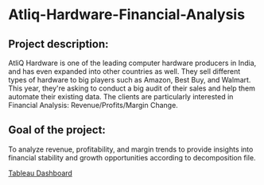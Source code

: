 # Atliq-Hardware-Financial-Analysis

## Project description:
AtliQ Hardware is one of the leading computer hardware producers in India, and has even expanded into other countries as well. They sell different types of hardware to big players such as Amazon, Best Buy, and Walmart. This year, they're asking to conduct a big audit of their sales and help them automate their existing data. The clients are particularly interested in Financial Analysis: Revenue/Profits/Margin Change.

## Goal of the project:
To analyze revenue, profitability, and margin trends to provide insights into financial stability and growth opportunities according to decomposition file.

[Tableau Dashboard](https://public.tableau.com/app/profile/taras.ovcharenko/viz/FinalProjectWorkbookRecent/T_ProfitT_Revenue)
